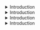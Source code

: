<details>
<summary>Introduction</summary>
<br>

  <img width="980" alt="image" src="https://user-images.githubusercontent.com/75510135/214464952-6279acc2-0193-431e-bfbf-e99c6c1c211c.png">


  
</details>


<details>
<summary>Introduction</summary>
<br>


  
</details>


<details>
<summary>Introduction</summary>
<br>


  
</details>


<details>
<summary>Introduction</summary>
<br>


  
</details>
